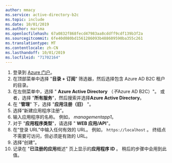 ```yaml
---
author: mmacy
ms.service: active-directory-b2c
ms.topic: include
ms.date: 10/01/2019
ms.author: marsma
ms.openlocfilehash: 67a0832f868fecd47983aa8cddff9cdf139b3f2a
ms.sourcegitcommit: 6fe40d080bd1561286093b488609590ba355c261
ms.translationtype: MT
ms.contentlocale: zh-CN
ms.lasthandoff: 10/01/2019
ms.locfileid: "71702164"
---
```

1. 登录到 [Azure 门户](https://portal.azure.com)。
1. 在顶部菜单中选择 "**目录 + 订阅**" 筛选器，然后选择包含 Azure AD B2C 租户的目录。
1. 在左侧菜单中，选择 " **Azure Active Directory** （*不*Azure AD B2C）"。 或者，选择 "**所有服务**"，然后搜索并选择**Azure Active Directory**。
1. 在 "**管理**" 下，选择 "**应用注册（旧）** "。
1. 选择“新建应用程序注册”。
1. 输入应用程序的名称。 例如， *managementapp1*。
1. 对于 "**应用程序类型**"，请选择 " **WEB 应用/API**"。
1. 在“登录 URL”中输入任何有效的 URL。 例如， `https://localhost` 。 终结点不需要可访问，但必须是有效的 URL。
1. 选择“创建”。
1. 记录在 "**已注册的应用**概述" 页上显示的**应用程序 ID** 。 稍后的步骤中会用到此值。
